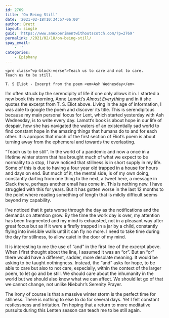 ```yaml
---
id: 2769
title: 'On Being Still'
date: '2021-02-18T10:34:57-06:00'
author: Brett
layout: single
guid: 'https://www.anexperimentwithoutscotch.com/?p=2769'
permalink: /2021/02/18/on-being-still/
spay_email:
    - ''
categories:
    - Epiphany
---
```


```
<pre class="wp-block-verse">Teach us to care and not to care.
Teach us to be still.

T. S Eliot - Excerpt from the poem <em>Ash Wednesday</em>
```

I’m often struck by the serendipity of life if one only allows it in. I started a new book this morning, Anne Lamott’s [*Almost Everything*](https://www.penguinrandomhouse.com/books/580378/almost-everything-by-anne-lamott/) and in it she quotes the excerpt from T. S. Eliot above. Living in the age of information, I was able to google the poem and discover its title. This is serendipitous because my main personal focus for Lent, which started yesterday with Ash Wednesday, is to write every day. Lamott’s book is about hope in our life of despair, how she has navigated the waters of an existentially sad world to find constant hope in the amazing things that humans do to and for each other. It is apropos that much of the first section of Eliot’s poem is about turning away from the ephemeral and towards the everlasting.

“Teach us to be still”. In the world of a pandemic and now a once in a lifetime winter storm that has brought much of what we expect to be normality to a stop, I have noticed that stillness is in short supply in my life. Some of this is due to having a four year old trapped in a house for hours and days on end. But much of it, the mental side, is of my own doing, constantly darting from one thing to the next, a tweet here, a message in Slack there, perhaps another email has come in. This is nothing new. I have struggled with this for years. But it has gotten worse in the last 12 months to the point where reading something of length that is mildly difficult seems beyond my capability.

I’ve noticed that it gets worse through the day as the notifications and the demands on attention grow. By the time the work day is over, my attention has been fragmented and my mind is exhausted, not in a pleasant way after great focus but as if it were a firefly trapped in a jar by a child, constantly flying into invisible walls until it can fly no more. I need to take time during the day for stillness, to allow quiet in the door of my mind.

It is interesting to me the use of “and” in the first line of the excerpt above. When I first thought about the line, I assumed it was an “or”. But an “or” there would have a different, sadder, more desolate meaning. It would be asking to be taught nothingness. Instead, the “and” asks for hope, to be able to care but also to not care, especially, within the context of the larger poem, to let go and be still. We should care about the inhumanity in the world but we should also know what we can affect. We should let go of that we cannot change, not unlike Niebuhr’s Serenity Prayer.

The irony of course is that a massive winter storm is the perfect time for stillness. There is nothing to else to do for several days. Yet I felt constant restlessness and irritation. I’m hoping that a return to more meditative pursuits during this Lenten season can teach me to be still again.